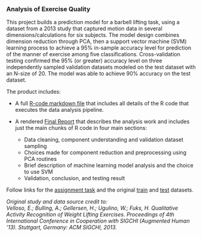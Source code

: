 ### Analysis of Exercise Quality  
This project builds a prediction model for a barbell lifting task, using a dataset from a 2013 study that captured motion data in several dimensions/calculations for six subjects. The model design combines dimension reduction through PCA, then a support vector machine (SVM) learning process to achieve a 95% in-sample accuracy level for prediction of the manner of exercise among five classifications. Cross-validation testing confirmed the 95% (or greater) accuracy level on three independently sampled validation datasets modeled on the test dataset with an N-size of 20. The model was able to achieve 90% accuracy on the test dataset.

The product includes:  
  - A full [R-code markdown file](ex-predict-code.rmd) that includes all details of the R code that executes the data analysis pipeline.

  - A rendered [Final Report](ex-predict-report.md) that describes the analysis work and includes just the main chunks of R code in four main sections:
    * Data cleaning, component understanding and validation dataset sampling
    * Choices made for component reduction and preprocessing using PCA routines
    * Brief description of machine learning model analysis and the choice to use SVM
    * Validation, conclusion, and testing result  

Follow links for the <a href='https://www.coursera.org/learn/practical-machine-learning/supplement/PvInj/course-project-instructions-read-first'>assignment task</a> and the original <a href='https://d396qusza40orc.cloudfront.net/predmachlearn/pml-training.csv'>train</a> and <a href='https://d396qusza40orc.cloudfront.net/predmachlearn/pml-testing.csv'>test</a> datasets.

*Original study and data source credit to:  
Velloso, E.; Bulling, A.; Gellersen, H.; Ugulino, W.; Fuks, H. Qualitative Activity Recognition of Weight Lifting Exercises. Proceedings of 4th International Conference in Cooperation with SIGCHI (Augmented Human '13). Stuttgart, Germany: ACM SIGCHI, 2013.*
